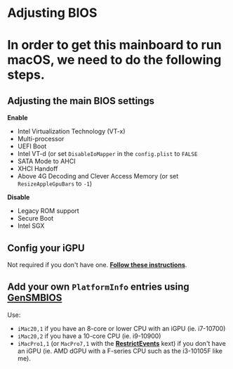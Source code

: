 # Adjusting BIOS
# In order to get this mainboard to run macOS, we need to do the following steps.

## Adjusting the main BIOS settings
**Enable**

* Intel Virtualization Technology (VT-x)
* Multi-processor
* UEFI Boot
* Intel VT-d (or set `DisableIoMapper` in the `config.plist` to `FALSE`
* SATA Mode to AHCI
* XHCI Handoff
* Above 4G Decoding and Clever Access Memory (or set `ResizeAppleGpuBars` to `-1`)

**Disable**

* Legacy ROM support
* Secure Boot
* Intel SGX

## Config your iGPU
Not required if you don't have one. [**Follow these instructions**](https://dortania.github.io/OpenCore-Install-Guide/config.plist/comet-lake.html#deviceproperties).

## Add your own `PlatformInfo` entries using [GenSMBIOS](https://github.com/corpnewt/GenSMBIOS)
Use:
* `iMac20,1` if you have an 8-core or lower CPU with an iGPU (ie. i7-10700)
* `iMac20,2` if you have a 10-core CPU (ie. i9-10900)
* `iMacPro1,1` (or `MacPro7,1` with the [**RestrictEvents**](https://github.com/acidanthera/RestrictEvents) kext) if you don't have an iGPU (ie. AMD dGPU with a F-series CPU such as the i3-10105F like me). 
